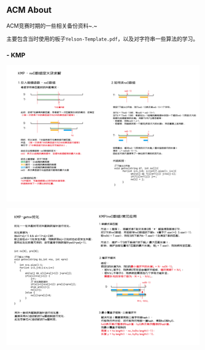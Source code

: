 ## ACM About

ACM竞赛时期的一些相关备份资料~.~

主要包含当时使用的板子`Yelson-Template.pdf`，以及对字符串一些算法的学习。



### - KMP

![image-01](https://github.com/Ci-Yelson/ACM-About/blob/main/String%20About/KMP-01.png)

![image-02](https://github.com/Ci-Yelson/ACM-About/blob/main/String%20About/KMP-02.png)

